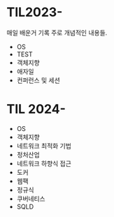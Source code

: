 # TIL2023-

매일 배운거 기록 주로 개념적인 내용들.

- OS
- TEST
- 객체지향
- 애자일
- 컨퍼런스 및 세션

# TIL 2024-

- OS
- 객체지향
- 네트워크 최적화 기법
- 정처산업
- 네트워크 하향식 접근
- 도커
- 웹팩
- 정규식
- 쿠버네티스
- SQLD
